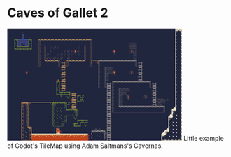 # Caves of Gallet 2
![Buildings of wood and stone, a lava floor, a precarious bridge, all aspects of this little world.](cavesofgallet2.png "A Little Underworld")
Little example of Godot's TileMap using Adam Saltmans's Cavernas.
